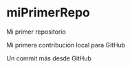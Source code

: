 # miPrimerRepo

Mi primer repositorio

Mi primera contribución local para GitHub

Un commit más desde GitHub
